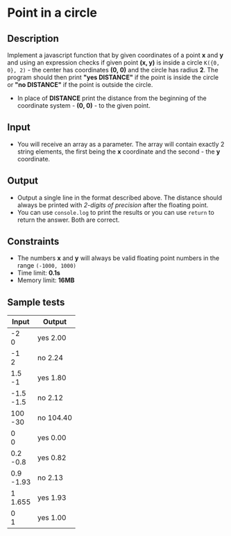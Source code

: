 # Point in a circle

## Description
Implement a javascript function that by given coordinates of a point **x** and **y** 
and using an expression checks if given point **(x,  y)** is inside a circle `K({0, 0}, 2)` - the center has coordinates **(0, 0)** and the circle has radius **2**. 
The program should then print **"yes DISTANCE"** if the point is inside the circle or **"no DISTANCE"** if the point is outside the circle.
  - In place of **DISTANCE** print the distance from the beginning of the coordinate system - **(0, 0)** - to the given point.

## Input
- You will receive an array as a parameter. The array will contain exactly 2 string elements, the first being the **x** coordinate and the second - the **y** coordinate.

## Output
- Output a single line in the format described above. The distance should always be printed with _2-digits of precision_ after the floating point.
- You can use `console.log` to print the results or you can use `return` to return the answer. Both are correct.

## Constraints
- The numbers **x** and **y** will always be valid floating point numbers in the range `(-1000, 1000)`
- Time limit: **0.1s**
- Memory limit: **16MB**

## Sample tests

|      Input      |     Output     |
|-----------------|----------------|
| -2<br/>0        | yes 2.00       |
| -1<br/>2        | no 2.24        |
| 1.5<br/>-1      | yes 1.80       |
| -1.5<br/>-1.5   | no 2.12        |
| 100<br/>-30     | no 104.40      |
| 0<br/>0         | yes 0.00       |
| 0.2<br/>-0.8    | yes 0.82       |
| 0.9<br/>-1.93   | no 2.13        |
| 1<br/>1.655     | yes 1.93       |
| 0<br/>1         | yes 1.00       |



